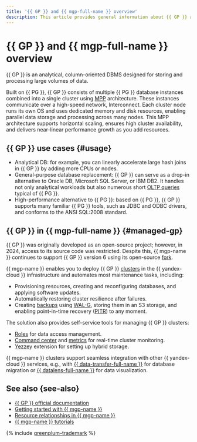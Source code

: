 ```yaml
---
title: '{{ GP }} and {{ mgp-full-name }} overview'
description: This article provides general information about {{ GP }} and {{ mgp-full-name }}.
---
```


# {{ GP }} and {{ mgp-full-name }} overview

{{ GP }} is an analytical, column-oriented DBMS designed for storing and processing large volumes of data.

Built on {{ PG }}, {{ GP }} consists of multiple {{ PG }} database instances combined into a single cluster using [MPP](https://en.wikipedia.org/wiki/Massively_parallel) architecture. These instances communicate over a high-speed network, Interconnect. Each cluster node runs its own OS and uses dedicated memory and disk resources, enabling parallel data storage and processing across many nodes. This MPP architecture supports horizontal scaling, ensures high cluster availability, and delivers near-linear performance growth as you add resources.

## {{ GP }} use cases {#usage}

* Analytical DB: for example, you can linearly accelerate large hash joins in {{ GP }} by adding more CPUs or nodes.
* General-purpose database replacement: {{ GP }} can serve as a drop-in alternative to Oracle DB, Microsoft SQL Server, or IBM DB2. It handles not only analytical workloads but also numerous short [OLTP queries](https://en.wikipedia.org/wiki/Point-in-time_recovery) typical of {{ PG }}.
* High-performance alternative to {{ PG }}: based on {{ PG }}, {{ GP }} supports many familiar {{ PG }} tools, such as JDBC and ODBC drivers, and conforms to the ANSI SQL:2008 standard.

## {{ GP }} in {{ mgp-full-name }} {#managed-gp}

{{ GP }} was originally developed as an open-source project; however, in 2024, access to its source code was restricted. Despite this, {{ mgp-name }} continues to support {{ GP }} version 6 using its open-source [fork](https://github.com/orgs/open-gpdb/discussions/11). 

{{ mgp-name }} enables you to deploy {{ GP }} [clusters](index.md) in the {{ yandex-cloud }} infrastructure and automates most maintenance tasks, including:

* Provisioning resources, creating and reconfiguring databases, and applying software updates.
* Automatically restoring cluster resilience after failures.
* Creating [backups](backup.md) using [WAL-G](https://wal-g.readthedocs.io/), storing them in an S3 storage, and enabling point-in-time recovery ([PITR](https://en.wikipedia.org/wiki/Point-in-time_recovery)) to any moment.

The solution also provides self-service tools for managing {{ GP }} clusters:

* [Roles](../security/index.md) for data access management.
* [Command center](command-center.md) and [metrics](../metrics.md) for real-time cluster monitoring.
* [Yezzey](../operations/extensions/yezzey.md) extension for setting up hybrid storage.

{{ mgp-name }} clusters support seamless integration with other {{ yandex-cloud }} services, e.g., with [{{ data-transfer-full-name }}](../../data-transfer/index.yaml) for database migration or [{{ datalens-full-name }}](../../datalens/index.yaml) for data visualization.

## See also {see-also}

* [{{ GP }} official documentation](https://techdocs.broadcom.com/us/en/vmware-tanzu/data-solutions/tanzu-greenplum/7/greenplum-database/landing-index.html)
* [Getting started with {{ mgp-name }}](../quickstart.md)
* [Resource relationships in {{ mgp-name }}](index.md)
* [{{ mgp-name }} tutorials](../tutorials/index.md)

{% include [greenplum-trademark](../../_includes/mdb/mgp/trademark.md) %}
